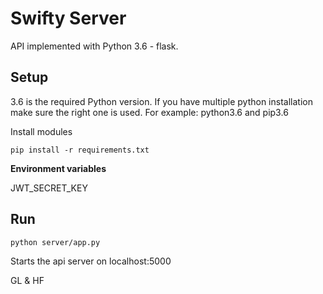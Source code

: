 # Swifty Server

API implemented with Python 3.6 - flask.

## Setup

3.6 is the required Python version.
If you have multiple python installation make sure the right one is used.
For example:
python3.6 and pip3.6

Install modules

```
pip install -r requirements.txt
```

**Environment variables**

JWT_SECRET_KEY


## Run


```
python server/app.py
```

Starts the api server on localhost:5000

GL & HF


